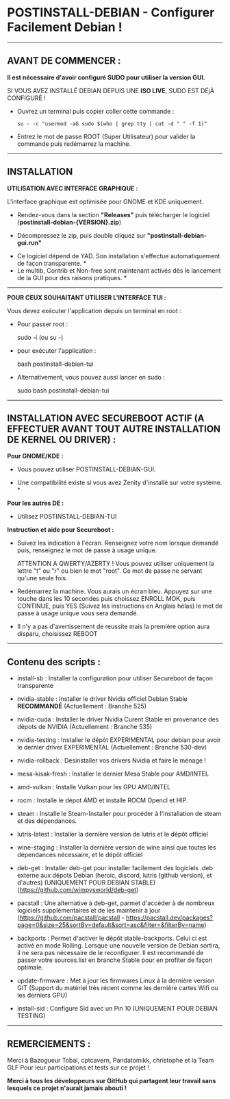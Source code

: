 # POSTINSTALL-DEBIAN - Configurer Facilement Debian !


---------------------------------------------------------------------------------------------------------------------------------------------------------------------------------------------------------------


## AVANT DE COMMENCER :


**Il est nécessaire d'avoir configuré SUDO pour utiliser la version GUI.**

SI VOUS AVEZ INSTALLÉ DEBIAN DEPUIS UNE **ISO LIVE**, SUDO EST DÉjÀ CONFIGURÉ !

   - Ouvrez un terminal puis copier coller cette commande :

         su - -c "usermod -aG sudo $(who | grep tty | cut -d " " -f 1)"

   - Entrez le mot de passe ROOT (Super Utilisateur) pour valider la commande puis redémarrez la machine.


---------------------------------------------------------------------------------------------------------------------------------------------------------------------------------------------------------------


## INSTALLATION


**UTILISATION AVEC INTERFACE GRAPHIQUE :**


L'interface graphique est optimisée pour GNOME et KDE uniquement.

   - Rendez-vous dans la section **"Releases"** puis télécharger le logiciel (**postinstall-debian-{VERSION}.zip**)

   - Décompressez le zip, puis double cliquez sur **"postinstall-debian-gui.run"**
   

   * Ce logiciel dépend de YAD. Son installation s'effectue automatiquement de façon transparente. *
   * Le multib, Contrib et Non-free sont maintenant activés dès le lancement de la GUI pour des raisons pratiques. *


---------------------------------------------------------------------------------------------------------------------------------------------------------------------------------------------------------------



**POUR CEUX SOUHAITANT UTILISER L'INTERFACE TUI :**

  
Vous devez exécuter l'application depuis un terminal en root :

- Pour passer root : 

    sudo -i (ou su -)

- pour exécuter l'application :

    bash postinstall-debian-tui

- Alternativement, vous pouvez aussi lancer en sudo :
    
    sudo bash postinstall-debian-tui


---------------------------------------------------------------------------------------------------------------------------------------------------------------------------------------------------------------



## INSTALLATION AVEC SECUREBOOT ACTIF (A EFFECTUER AVANT TOUT AUTRE INSTALLATION DE KERNEL OU DRIVER) :

**Pour GNOME/KDE :**

- Vous pouvez utiliser POSTINSTALL-DEBIAN-GUI.


* Une compatibilité existe si vous avez Zenity d'installé sur votre système. *

**Pour les autres DE :**

- Utilisez POSTINSTALL-DEBIAN-TUI

**Instruction et aide pour Secureboot :**
      
- Suivez les indication à l'écran. Renseignez votre nom lorsque demandé puis, renseignez le mot de passe à usage unique.

  ATTENTION A QWERTY/AZERTY ! Vous pouvez utiliser uniquement la lettre "t" ou "r" ou bien le mot "root". Ce mot de passe ne servant qu'une seule fois.

- Redémarrez la machine. Vous aurais un écran bleu. Appuyez sur une touche dans les 10 secondes puis
  choissez ENROLL MOK, puis CONTINUE, puis YES (Suivez les instructions en Anglais hélas) le mot de passe à usage unique vous sera demandé.
  
- Il n'y a pas d'avertissement de reussite mais la première option aura disparu, choisissez REBOOT


---------------------------------------------------------------------------------------------------------------------------------------------------------------------------------------------------------------


## Contenu des scripts :


- install-sb :       Installer la configuration pour utiliser Secureboot de façon transparente 

- nvidia-stable :    Installer le driver Nvidia officiel Debian Stable **RECOMMANDÉ** (Actuellement : Branche 525)
- nvidia-cuda :      Installer le driver Nvidia Curent Stable en provenance des dépots de NVIDIA (Actuellement : Branche 535)
- nvidia-testing :   Installer le dépôt EXPERIMENTAL pour debian pour avoir le dernier driver EXPERIMENTAL (Actuellement : Branche 530-dev)
- nvidia-rollback :  Desinstaller vos drivers Nvidia et faire le ménage !
  
- mesa-kisak-fresh : Installer le dernier Mesa Stable pour AMD/INTEL
- amd-vulkan :       Installe Vulkan pour les GPU AMD/INTEL
- rocm :             Installe le dépot AMD et installe ROCM Opencl et HIP.

- steam :            Installe le Steam-Installer pour procéder à l'installation de steam et des dépendances.
- lutris-latest :    Installer la dernière version de lutris et le dépôt officiel 
- wine-staging :     Installer la dernière version de wine ainsi que toutes les dépendances nécessaire, et le dépôt officiel 

- deb-get :          Installer deb-get pour installer facilement des logiciels .deb externe aux dépots Debian (heroic, discord, lutris (github version), et d'autres) (UNIQUEMENT POUR DEBIAN STABLE)
                     (https://github.com/wimpysworld/deb-get)
  
- pacstall :         Une alternative à deb-get, parmet d'accèder à de nombreux logiciels supplémentaires et de les maintenir à jour
                     (https://github.com/pacstall/pacstall - https://pacstall.dev/packages?page=0&size=25&sortBy=default&sort=asc&filter=&filterBy=name)

- backports :        Permet d'activer le dépôt stable-backports. Celui ci est activé en mode Rolling. Lorsque une nouvelle version de Debian sortira, il ne sera pas nécessaire de le reconfigurer.
                     Il est recommandé de passer votre sources.list en branche Stable pour en profiter de façon optimale.
- update-firmware :  Met à jour les firmwares Linux à la dernière version GIT (Support du matériel très récent comme les dernière cartes Wifi ou les derniers GPU)
- install-sid :      Configure Sid avec un Pin 10 (UNIQUEMENT POUR DEBIAN TESTING)


---------------------------------------------------------------------------------------------------------------------------------------------------------------------------------------------------------------


## REMERCIEMENTS :

Merci à Bazogueur Tobal, cptcavern, Pandatomikk, christophe et la Team GLF Pour leur participations et tests sur ce projet !

**Merci à tous les développeurs sur GitHub qui partagent leur travail sans lesquels ce projet n'aurait jamais abouti !**
